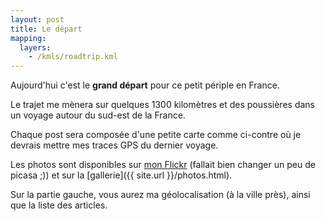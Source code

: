 ```yaml
---
layout: post
title: Le départ
mapping:
  layers: 
    - /kmls/roadtrip.kml
---
```

Aujourd'hui c'est le **grand départ** pour ce petit périple en France.

Le trajet me mènera sur quelques 1300 kilomètres et des poussières dans un voyage autour du sud-est de la France.

Chaque post sera composée d'une petite carte comme ci-contre où je devrais mettre mes traces GPS du dernier voyage.

Les photos sont disponibles sur [mon Flickr](http://www.flickr.com/photos/99576574@N05/sets/72157634911437537/)
(fallait bien changer un peu de picasa ;)) et sur la [gallerie]({{ site.url }}/photos.html).

Sur la partie gauche, vous aurez ma géolocalisation (à la ville près), ainsi que la liste des articles.


